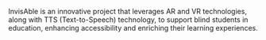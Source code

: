 InvisAble is an innovative project that leverages AR and VR technologies, along with TTS (Text-to-Speech) technology, to support blind students in education, enhancing accessibility and enriching their learning experiences.
